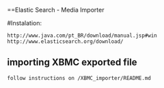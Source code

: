 ==Elastic Search - Media Importer

#Instalation:

    http://www.java.com/pt_BR/download/manual.jsp#win
    http://www.elasticsearch.org/download/

## importing XBMC exported file
	follow instructions on /XBMC_importer/README.md
